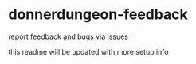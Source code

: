 # donnerdungeon-feedback

report feedback and bugs via issues

this readme will be updated with more setup info

